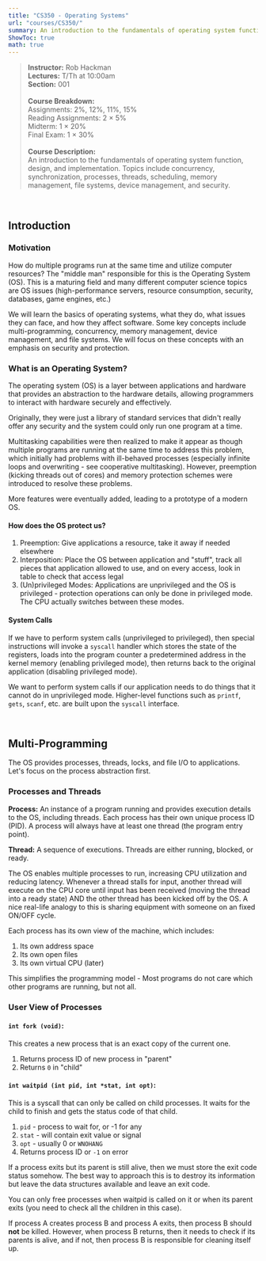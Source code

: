 ```yaml
---
title: "CS350 - Operating Systems"
url: "courses/CS350/"
summary: An introduction to the fundamentals of operating system function, design, and implementation
ShowToc: true
math: true
---
```


> **Instructor:** Rob Hackman \
> **Lectures:** T/Th at 10:00am \
> **Section:** 001 \
> \
> **Course Breakdown:** \
> Assignments: 2%, 12%, 11%, 15% \
> Reading Assignments: 2 $\times$ 5% \
> Midterm: 1 $\times$ 20% \
> Final Exam: 1 $\times$ 30% \
> \
> **Course Description:** \
> An introduction to the fundamentals of operating system function, design, and implementation. Topics include concurrency, synchronization, processes, threads, scheduling, memory management, file systems, device management, and security.

 

## Introduction

### Motivation
How do multiple programs run at the same time and utilize computer resources? The "middle man" responsible for this is the Operating System (OS). This is a maturing field and many different computer science topics are OS issues (high-performance servers, resource consumption, security, databases, game engines, etc.)

We will learn the basics of operating systems, what they do, what issues they can face, and how they affect software. Some key concepts include multi-programming, concurrency, memory management, device management, and file systems. We will focus on these concepts with an emphasis on security and protection.


### What is an Operating System?

The operating system (OS) is a layer between applications and hardware that provides an abstraction to the hardware details, allowing programmers to interact with hardware securely and effectively.

Originally, they were just a library of standard services that didn't really offer any security and the system could only run one program at a time.

 Multitasking capabilities were then realized to make it appear as though multiple programs are running at the same time to address this problem, which initially had problems with ill-behaved processes (especially infinite loops and overwriting - see cooperative multitasking). However, preemption (kicking threads out of cores) and memory protection schemes were introduced to resolve these problems.

More features were eventually added, leading to a prototype of a modern OS.

#### How does the OS protect us?

1. Preemption: Give applications a resource, take it away if needed elsewhere
2. Interposition: Place the OS between application and "stuff", track all pieces that application allowed to use, and on every access, look in table to check that access legal
3. (Un)privileged Modes: Applications are unprivileged and the OS is privileged - protection operations can only be done in privileged mode. The CPU actually switches between these modes.

#### System Calls

If we have to perform system calls (unprivileged to privileged), then special instructions will invoke a `syscall` handler which stores the state of the registers, loads into the program counter a predetermined address in the kernel memory (enabling privileged mode), then returns back to the original application (disabling privileged mode).

We want to perform system calls if our application needs to do things that it cannot do in unprivileged mode. Higher-level functions such as `printf`, `gets`, `scanf`, etc. are built upon the `syscall` interface.

 

## Multi-Programming

The OS provides processes, threads, locks, and file I/O to applications. Let's focus on the process abstraction first.

### Processes and Threads

**Process:** An instance of a program running and provides execution details to the OS, including threads. Each process has their own unique process ID (PID). A process will always have at least one thread (the program entry point).

**Thread:** A sequence of executions. Threads are either running, blocked, or ready.

The OS enables multiple processes to run, increasing CPU utilization and reducing latency. Whenever a thread stalls for input, another thread will execute on the CPU core until input has been received (moving the thread into a ready state) AND the other thread has been kicked off by the OS. A nice real-life analogy to this is sharing equipment with someone on an fixed ON/OFF cycle.

Each process has its own view of the machine, which includes:
1. Its own address space
2. Its own open files
3. Its own virtual CPU (later)

This simplifies the programming model - Most programs do not care which other programs are running, but not all.


### User View of Processes

#### `int fork (void)`:
This creates a new process that is an exact copy of the current one.
1. Returns process ID of new process in "parent"
2. Returns `0` in "child"

#### `int waitpid (int pid, int *stat, int opt)`:
This is a syscall that can only be called on child processes. It waits for the child to finish and gets the status code of that child.
1. `pid` - process to wait for, or -1 for any
2. `stat` - will contain exit value or signal
3. `opt` - usually 0 or `WNOHANG`
4. Returns process ID or `-1` on error

If a process exits but its parent is still alive, then we must store the exit code status somehow. The best way to approach this is to destroy its information but leave the data structures available and leave an exit code.

You can only free processes when waitpid is called on it or when its parent exits (you need to check all the children in this case).

If process A creates process B and process A exits, then process B should **not** be killed. However, when process B returns, then it needs to check if its parents is alive, and if not, then process B is responsible for cleaning itself up.





